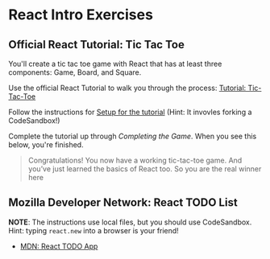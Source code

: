 # React Intro Exercises

## Official React Tutorial: Tic Tac Toe

You'll create a tic tac toe game with React that has at least three components: Game, Board, and Square.

Use the official React Tutorial to walk you through the process: [Tutorial: Tic-Tac-Toe](https://react.dev/learn/tutorial-tic-tac-toe)

Follow the instructions for [Setup for the tutorial](https://react.dev/learn/tutorial-tic-tac-toe#setup-for-the-tutorial) (Hint: It invovles forking a CodeSandbox!)

Complete the tutorial up through _Completing the Game_. When you see this below, you're finished.
> Congratulations! You now have a working tic-tac-toe game. And you’ve just learned the basics of React too. So you are the real winner here

## Mozilla Developer Network: React TODO List

**NOTE**: The instructions use local files, but you should use CodeSandbox.  Hint: typing `react.new` into a browser is your friend!

* [MDN: React TODO App](https://developer.mozilla.org/en-US/docs/Learn/Tools_and_testing/Client-side_JavaScript_frameworks/React_todo_list_beginning)